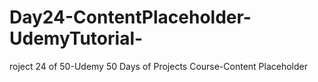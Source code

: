 # Day24-ContentPlaceholder-UdemyTutorial-
roject 24 of 50-Udemy 50 Days of Projects Course-Content Placeholder
